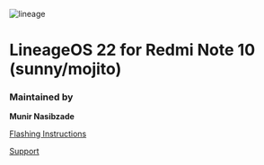 ![lineage](https://raw.githubusercontent.com/mnasibzade/lineage-OTA/refs/heads/lineage-22.1/jpg/lineage.jpg)


# LineageOS 22 for Redmi Note 10 (sunny/mojito)

### Maintained by

**Munir Nasibzade**

[Flashing Instructions](https://github.com/mnasibzade/lineage-OTA/blob/lineage-22.1/docs/FLASH.md)

[Support](https://t.me/shawkbuilddiscussion)
